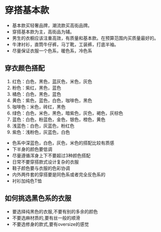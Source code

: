 # 穿搭基本款

- 基本款买轻奢品牌，潮流款买高街品牌。
- 穿搭基本款为主，高街品为辅。
- 男生的衣橱应该注重高效，有质量和基本款。在预算范围内买质量最好的。
- 牛津衬衫，直筒牛仔裤，马丁靴，工装裤，打底半袖。
- 尽量保证衣服一个色系，暖色系，冷色系

## 穿衣颜色搭配

1. 红色：白色，黑色，蓝灰色，米色，灰色
2. 粉色：紫红，黑色，蓝色
3. 橘色：白色，黑色，蓝色
4. 黄色：紫色，蓝色，白色，咖啡色，黑色
5. 咖啡色：米色，砖红，黑色
6. 绿色：白色，米色，黑色，暗紫色，灰色，褐色，灰棕色
7. 蓝色：白色，粉蓝色，金色，银色，橙色，黄色
8. 浅蓝色：白色，灰蓝色，粉红色
9. 紫色：浅粉色，灰蓝色，白色

- 色系中深蓝色，白色，灰色，米色的搭配比较有质感
- 下半身的颜色要低调
- 尽量遵循浑身上下不要超过3种颜色搭配
- 日常不要穿搭款式设计复杂的衣服
- 鞋子颜色要与衣服的色彩协调
- 内外两件套的穿搭要是同色系或者完全反色系的
- 衬衫加纯色T恤

## 如何挑选黑色系的衣服

- 要选择纯黑色的衣服,不要有别的多余的颜色
- 不要选麻材质的,要有丝一般的顺滑
- 不要选修身的款式,要有oversize的感觉
